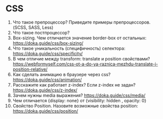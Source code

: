 # CSS

1. Что такое препроцессор? Приведите примеры препроцессоров. (SCSS, SASS, Less)
2. Что такое постпроцессор?
3. Box-sizing. Чем отличается значение border-box от остальных: <https://doka.guide/css/box-sizing/>
4. Что такое уникальность (специфичность) селектора: <https://doka.guide/css/specificity/>
5. В чем отличие между transform: translate и position свойствами? <https://webformyself.com/css-ot-a-do-ya-raznica-mezhdu-translate-i-position-relative/>
6. Как сделать анимацию в браузере через css? <https://doka.guide/css/animation/>
7. Расскажите как работает z-index? Если z-index не задан? <https://doka.guide/css/z-index/>
8. Зачем нужны media выражения? <https://doka.guide/css/media/>
9. Чем отличается {display: none} от {visibility: hidden , opacity: 0}
10. Cвойство Position. Назовите возможные свойства position: <https://doka.guide/css/position/>
